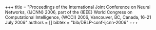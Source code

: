 +++
title =  "Proceedings of the International Joint Conference on Neural Networks, {IJCNN} 2006, part of the {IEEE} World Congress on Computational Intelligence, {WCCI} 2006, Vancouver, BC, Canada, 16-21 July 2006"
authors = []
bibtex = "bib/DBLP-conf-ijcnn-2006"
+++
